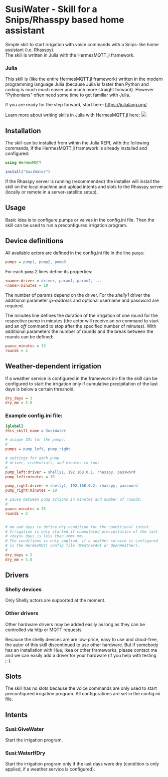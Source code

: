 # SusiWater - Skill for a Snips/Rhasspy based home assistant


Simple skill to start irrigation with voice commands with a
Snips-like home assistant (i.e. Rhasspy).     
The skill is written in Julia with the HermesMQTT.jl framework.

### Julia

This skill is (like the entire HermesMQTT.jl framework) written in the
modern programming language Julia (because Julia is faster
then Python and coding is much much easier and much more straight forward).
However "Pythonians" often need some time to get familiar with Julia.

If you are ready for the step forward, start here: https://julialang.org/

Learn more about writing skills in Julia with HermesMQTT.jl here: 
 [![](https://img.shields.io/badge/docs-latest-blue.svg)](https://andreasdominik.github.io/HermesMQTT.jl/dev)



## Installation

The skill can be installed from within the Julia REPL with the following
commands, if the HermesMQTT.jl framework is already installed 
and configured:

```julia
using HermesMQTT

install("SusiWater")
```

If the Rhasspy server is running (recommended) the installer will
install the skill on the local machine and upload intents and slots
to the Rhasspy server (locally or remote in a server-satellite setup).

## Usage

Basic idea is to configure pumps or valves 
in the config.ini file. 
Then the skill can be used to run a preconfigured irrigation program.



## Device definitions

All available actors are defined in the config.ini file 
in the line `pumps`:
```ini
pumps = pump1, pump2, pump3
```

For each `pump` 2 lines define its properties:

```ini
<name>:driver = driver, param1, param2, ...
<name>:minutes = 10
```
The number of params depend on the driver. For the *shelly1* driver
the additional parameter *ip-address* and optional username and password
are required.

The minutes line defines the duration of the irrigation of one round for the 
respective pump in minutes (the actor will receive an *on* command to start 
and an *off* command to stop after the specified number of minutes).
With additional parameters the number of rounds and the break between the 
rounds can be defined:

```ini
pause_minutes = 15
rounds = 2
```

## Weather-dependent irrigation

If a weather service is configured in the framework ini-file the skill
can be configured to start the irrigation only if cumulative 
precipitation of the
last days is below a certain threshold.

```ini
dry_days = 3
dry_mm = 5.0
```

### Example config.ini file:

```ini
[global]
this_skill_name = SusiWater

# unique IDs for the pumps:
#
pumps = pump_left, pump_right

# settings for each pump
# driver, credentials, and minutes to run:
#
pump_left:driver = shelly1, 192.168.0.1, rhasspy, password
pump_left:minutes = 10

pump_right:driver = shelly1, 192.168.0.2, rhasspy, password
pump_right:minutes = 10

# pause between pump actions in minutes and number of rounds:
#
pause_minutes = 15
rounds = 2


# mm and days to define dry condition for the conditional intent.
# Irrigation is only started if cummulated precipitation of the last 
# <days> days is less than <mm> mm.
# The conditions is only applied, if a weather service is configured
# in the HermesMQTT config file (WeatherAPI or OpenWeather).
#
dry_days = 2
dry_mm = 5.0
```

## Drivers
### Shelly devices

Only Shelly actors are supported at the moment.


### Other drivers

Other hardware drivers may be added easily as long as they can be 
controlled via http or MQTT requests. 

Because the shelly devices are are low-price, easy to use and 
cloud-free, the autor of this skill discontinued to use other hardware. But
if somebody has an installation with Hue, Ikea or other frameworks, please 
contact me and we can easily add a driver for your hardware 
(if you help with testing ;-).

## Slots

The skill has no slots because the voice commands are only used to start
preconfigured irrigation program. All configurations 
are set in the config.ini file.

## Intents

### Susi:GiveWater
Start the irrigation program.

### Susi:WaterIfDry
Start the irrigation program only if the last days were dry
(condition is only applied, if a weather service is configured).

